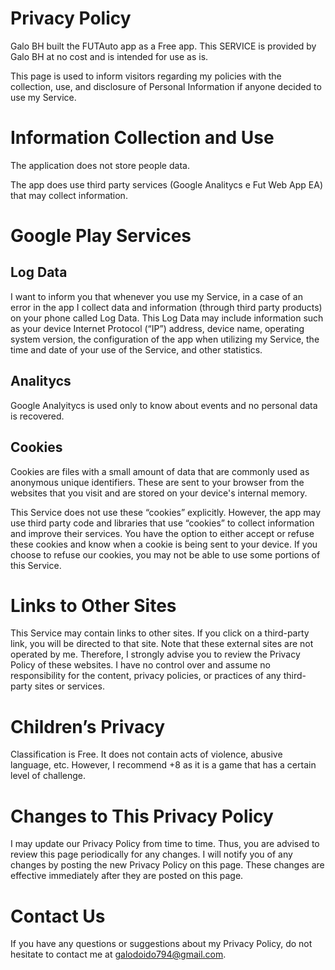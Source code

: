 # Privacy Policy
Galo BH built the FUTAuto app as a Free app. This SERVICE is provided by Galo BH at no cost and is intended for use as is.

This page is used to inform visitors regarding my policies with the collection, use, and disclosure of Personal Information if anyone decided to use my Service.

# Information Collection and Use
The application does not store people data.

The app does use third party services (Google Analitycs e Fut Web App EA) that may collect information.

# Google Play Services
## Log Data

I want to inform you that whenever you use my Service, in a case of an error in the app I collect data and information (through third party products) on your phone called Log Data. This Log Data may include information such as your device Internet Protocol (“IP”) address, device name, operating system version, the configuration of the app when utilizing my Service, the time and date of your use of the Service, and other statistics.

## Analitycs
Google Analyitycs is used only to know about events and no personal data is recovered.

## Cookies
Cookies are files with a small amount of data that are commonly used as anonymous unique identifiers. These are sent to your browser from the websites that you visit and are stored on your device's internal memory.

This Service does not use these “cookies” explicitly. However, the app may use third party code and libraries that use “cookies” to collect information and improve their services. You have the option to either accept or refuse these cookies and know when a cookie is being sent to your device. If you choose to refuse our cookies, you may not be able to use some portions of this Service.

# Links to Other Sites
This Service may contain links to other sites. If you click on a third-party link, you will be directed to that site. Note that these external sites are not operated by me. Therefore, I strongly advise you to review the Privacy Policy of these websites. I have no control over and assume no responsibility for the content, privacy policies, or practices of any third-party sites or services.

# Children’s Privacy
Classification is Free. It does not contain acts of violence, abusive language, etc.
However, I recommend +8 as it is a game that has a certain level of challenge.

# Changes to This Privacy Policy
I may update our Privacy Policy from time to time. Thus, you are advised to review this page periodically for any changes. I will notify you of any changes by posting the new Privacy Policy on this page. These changes are effective immediately after they are posted on this page.

# Contact Us
If you have any questions or suggestions about my Privacy Policy, do not hesitate to contact me at galodoido794@gmail.com.
